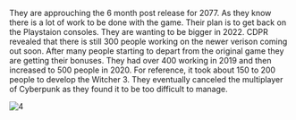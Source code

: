 They are approuching the 6 month post release for 2077. As they know there is a lot of work to be done with the game. Their plan is to get back on the Playstaion consoles. They are wanting to be bigger in 2022. CDPR revealed that there is still 300 people working on the newer verison coming out soon. After many people starting to depart from the original game they are getting their bonuses. They had over 400 working in 2019 and then increased to 500 people in 2020. For reference, it took about 150 to 200 people to develop the Witcher 3. They eventually canceled the multiplayer of Cyberpunk as they found it to be too difficult to manage.

![4](/unamed.jpg)
